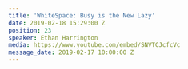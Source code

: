 ```yaml
---
title: 'WhiteSpace: Busy is the New Lazy'
date: 2019-02-18 15:29:00 Z
position: 23
speaker: Ethan Harrington
media: https://www.youtube.com/embed/SNVTCJcfcVc
message_date: 2019-02-17 10:00:00 Z
---
```


